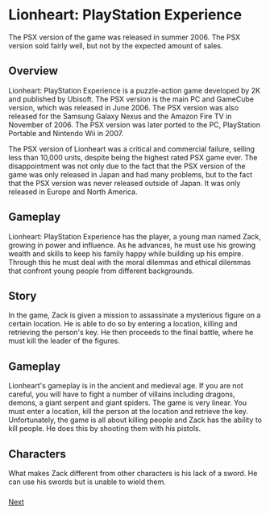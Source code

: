 # Lionheart: PlayStation Experience

The PSX version of the game was released in summer 2006. The PSX version sold fairly well, but not by the expected amount of sales.

## Overview

Lionheart: PlayStation Experience is a puzzle-action game developed by 2K and published by Ubisoft. The PSX version is the main PC and GameCube version, which was released in June 2006. The PSX version was also released for the Samsung Galaxy Nexus and the Amazon Fire TV in November of 2006. The PSX version was later ported to the PC, PlayStation Portable and Nintendo Wii in 2007.

The PSX version of Lionheart was a critical and commercial failure, selling less than 10,000 units, despite being the highest rated PSX game ever. The disappointment was not only due to the fact that the PSX version of the game was only released in Japan and had many problems, but to the fact that the PSX version was never released outside of Japan. It was only released in Europe and North America.

## Gameplay

Lionheart: PlayStation Experience has the player, a young man named Zack, growing in power and influence. As he advances, he must use his growing wealth and skills to keep his family happy while building up his empire. Through this he must deal with the moral dilemmas and ethical dilemmas that confront young people from different backgrounds.

## Story

In the game, Zack is given a mission to assassinate a mysterious figure on a certain location. He is able to do so by entering a location, killing and retrieving the person's key. He then proceeds to the final battle, where he must kill the leader of the figures.

## Gameplay

Lionheart's gameplay is in the ancient and medieval age. If you are not careful, you will have to fight a number of villains including dragons, demons, a giant serpent and giant spiders. The game is very linear. You must enter a location, kill the person at the location and retrieve the key. Unfortunately, the game is all about killing people and Zack has the ability to kill people. He does this by shooting them with his pistols.

## Characters

What makes Zack different from other characters is his lack of a sword. He can use his swords but is unable to wield them.

###   

###  

###
[Next](374.md)